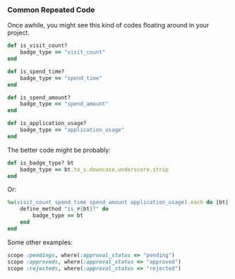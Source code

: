 ### Common Repeated Code
Once awhile, you might see this kind of codes floating around in your project.

```ruby
def is_visit_count?
	badge_type == "visit_count"
end

def is_spend_time?
	badge_type == "spend_time"
end

def is_spend_amount?
	badge_type == "spend_amount"
end

def is_application_usage?
	badge_type == "application_usage"
end
```

The better code might be probably:

```ruby
def is_badge_type? bt	
	badge_type == bt.to_s.downcase.underscore.strip
end
```

Or:

```ruby
%w(visit_count spend_time spend_amount application_usage).each do |bt|
	define_method "is_#{bt}?" do
		badge_type == bt
	end
end
```

Some other examples:
```ruby
scope :pendings, where(:approval_status => "pending")
scope :approveds, where(:approval_status => "approved")
scope :rejecteds, where(:approval_status => "rejected")
```

